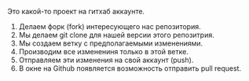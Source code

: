 Это какой-то проект на гитхаб аккаунте.

1. Делаем форк (fork) интересующего нас репозитория.
2. Мы делаем git clone  для нашей версии этого репозитрия.
3. Мы создаем ветку с предполагаемыми изменениями.
4. Производим все изменениня только в этой ветке.
5. Отправляем эти изменения на свой аккаунт (push).
6. В окне на Github появляется возможность отправить pull request.
